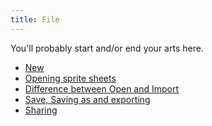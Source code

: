 ```yaml
---
title: File
---
```

You'll probably start and/or end your arts here.

+ [New]
+ [Opening sprite sheets][open-sheet]
+ [Difference between Open and Import][open-import]
+ [Save, Saving as and exporting][save-export]
+ [Sharing][share]


[new]: ./new.md
[open-sheet]: ./open-sheet.md
[open-import]: ./open-import.md
[save-export]: ./save-export.md
[share]: ./share.md